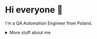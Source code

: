 # Hi everyone :wave:

I'm a QA Automation Engineer from Poland.


<details>
<summary>
  More stuff about me
</summary>

## Quick overview
- Automation Tester in Playwright TypeScript for 1 year and Manual Tester for 3 years.
- Helped building QA team from the ground as the first software tester in the team.
- Created and maintained E2E Automation Tests for the AirNauts' largest client.
- Extensive manual software testing on various environments e.g. iOS, MacOS, Windows.


## My skills 📜
- Manual Testing
- Automation Testing (Playwright / Typescript)
- CI/CD in GitHub Actions
- Writing & maitaining documentation
  

### Technologies

- JavaScript
- TypeScript
- Playwright
- Git
- GitHub Actions

### Languages 🌐

| Language      | Proficiency                                                               |
| ------------- | ------------------------------------------------------------------------- |
| English       | B2                                                                        |
| Polish        | Native language                                                           |

## What I'm currently learning 📚

- Typescript
- Postman
- Playwright

</details>
